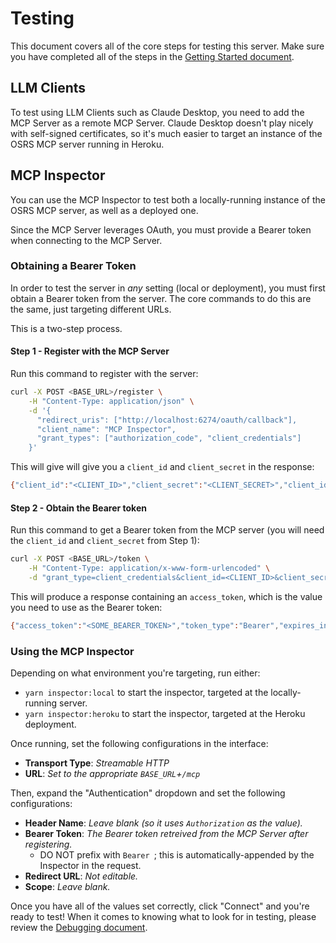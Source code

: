 # Testing
This document covers all of the core steps for testing this server. Make sure you have completed
all of the steps in the [Getting Started document](./getting-started.md).

## LLM Clients
To test using LLM Clients such as Claude Desktop, you need to add the MCP Server as a remote
MCP Server. Claude Desktop doesn't play nicely with self-signed certificates, so it's much easier
to target an instance of the OSRS MCP server running in Heroku.

## MCP Inspector
You can use the MCP Inspector to test both a locally-running instance of the OSRS MCP
server, as well as a deployed one.

Since the MCP Server leverages OAuth, you must provide a Bearer token when connecting to
the MCP Server.

### Obtaining a Bearer Token
In order to test the server in _any_ setting (local or deployment), you must first obtain
a Bearer token from the server. The core commands to do this are the same, just targeting
different URLs.

This is a two-step process.

#### Step 1 - Register with the MCP Server
Run this command to register with the server:
```sh
curl -X POST <BASE_URL>/register \
    -H "Content-Type: application/json" \
    -d '{
      "redirect_uris": ["http://localhost:6274/oauth/callback"],
      "client_name": "MCP Inspector",
      "grant_types": ["authorization_code", "client_credentials"]
    }'
```

This will give will give you a `client_id` and `client_secret` in the response:
```sh
{"client_id":"<CLIENT_ID>","client_secret":"<CLIENT_SECRET>","client_id_issued_at":1756620361,"client_secret_expires_at":0,"redirect_uris":["http://localhost:6274/oauth/callback"],"grant_types":["authorization_code","client_credentials"],"response_types":["code"],"client_name":"MCP Inspector"}
```

#### Step 2 - Obtain the Bearer token
Run this command to get a Bearer token from the MCP server (you will need the `client_id`
and `client_secret` from Step 1):
```sh
curl -X POST <BASE_URL>/token \
    -H "Content-Type: application/x-www-form-urlencoded" \
    -d "grant_type=client_credentials&client_id=<CLIENT_ID>&client_secret=<CLIENT_SECRET>"
```

This will produce a response containing an `access_token`, which is the value you need to use
as the Bearer token:
```sh
{"access_token":"<SOME_BEARER_TOKEN>","token_type":"Bearer","expires_in":3600,"scope":"osrs:read"}
```

### Using the MCP Inspector
Depending on what environment you're targeting, run either:
- `yarn inspector:local` to start the inspector, targeted at the locally-running server.
- `yarn inspector:heroku` to start the inspector, targeted at the Heroku deployment.

Once running, set the following configurations in the interface:
- **Transport Type**: _Streamable HTTP_
- **URL**: _Set to the appropriate `BASE_URL`+`/mcp`_

Then, expand the "Authentication" dropdown and set the following configurations:
- **Header Name**: _Leave blank (so it uses `Authorization` as the value)._
- **Bearer Token**: _The Bearer token retreived from the MCP Server after registering._
	- DO NOT prefix with `Bearer `; this is automatically-appended by the Inspector in the request.
- **Redirect URL**: _Not editable._
- **Scope**: _Leave blank._

Once you have all of the values set correctly, click "Connect" and you're ready to test! When
it comes to knowing what to look for in testing, please review the [Debugging document](./debugging.md).
